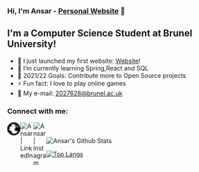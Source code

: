 ### Hi, I'm Ansar - [Personal Website][website] 👋

## I'm a Computer Science Student at Brunel University!

- 🔭 I just launched my first website: [Website][website]!
- 🌱 I’m currently learning Spring,React and SQL 
- 🥅 2021/22 Goals: Contribute more to Open Source projects
- ⚡ Fun fact: I love to play online games
- 👯 My e-mail: 2027628@brunel.ac.uk

### Connect with me:

[<img align="left" alt="ansar.codes" width="30px" src="https://raw.githubusercontent.com/iconic/open-iconic/master/svg/globe.svg"/>][website]
[<img align="left" alt="Ansar | LinkedIn" width="30px" src="https://cdn.jsdelivr.net/npm/simple-icons@v3/icons/linkedin.svg" />][linkedin]
[<img align="left" alt="Ansar | Instagram" width="30px" src="https://cdn.jsdelivr.net/npm/simple-icons@v3/icons/instagram.svg" />][instagram]

<br />
<br />

<img alt="Ansar's Github Stats" src="https://github-readme-stats.vercel.app/api?username=Ansar1337&show_icons=true&hide_border=true&count_private=true&theme=tokyonight"/>

[![Top Langs](https://github-readme-stats.vercel.app/api/top-langs/?username=Ansar1337&theme=tokyonight)](https://github.com/Ansar1337/github-readme-stats)

[website]: https://ansar-codes.netlify.app/

[instagram]: https://www.instagram.com/ansar.codes/?hl=en

[linkedin]: https://www.linkedin.com/in/ansar-shayekin-289880221/
